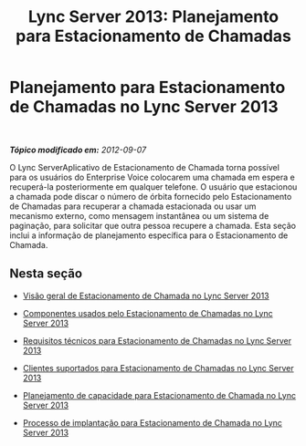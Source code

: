 ﻿---
title: 'Lync Server 2013: Planejamento para Estacionamento de Chamadas'
TOCTitle: Planejamento para Estacionamento de Chamadas
ms:assetid: e463c4ba-b7e4-42e5-98f0-0c8b842206dd
ms:mtpsurl: https://technet.microsoft.com/pt-br/library/Gg399010(v=OCS.15)
ms:contentKeyID: 49308410
ms.date: 05/19/2016
mtps_version: v=OCS.15
ms.translationtype: HT
---

# Planejamento para Estacionamento de Chamadas no Lync Server 2013

 

_**Tópico modificado em:** 2012-09-07_

O Lync ServerAplicativo de Estacionamento de Chamada torna possível para os usuários do Enterprise Voice colocarem uma chamada em espera e recuperá-la posteriormente em qualquer telefone. O usuário que estacionou a chamada pode discar o número de órbita fornecido pelo Estacionamento de Chamadas para recuperar a chamada estacionada ou usar um mecanismo externo, como mensagem instantânea ou um sistema de paginação, para solicitar que outra pessoa recupere a chamada. Esta seção inclui a informação de planejamento específica para o Estacionamento de Chamada.

## Nesta seção

  - [Visão geral de Estacionamento de Chamada no Lync Server 2013](lync-server-2013-overview-of-call-park.md)

  - [Componentes usados pelo Estacionamento de Chamadas no Lync Server 2013](lync-server-2013-components-used-by-call-park.md)

  - [Requisitos técnicos para Estacionamento de Chamadas no Lync Server 2013](lync-server-2013-technical-requirements-for-call-park.md)

  - [Clientes suportados para Estacionamento de Chamadas no Lync Server 2013](lync-server-2013-clients-supported-for-call-park.md)

  - [Planejamento de capacidade para Estacionamento de Chamada no Lync Server 2013](lync-server-2013-capacity-planning-for-call-park.md)

  - [Processo de implantação para Estacionamento de Chamada no Lync Server 2013](lync-server-2013-deployment-process-for-call-park.md)

